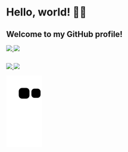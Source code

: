 # Hello, world! 🤙🏾 

## Welcome to my GitHub profile!

<div>
  <a href="https://github.com/heloisaldanha">
    <img height="180em" src="https://github-readme-stats.vercel.app/api?username=heloisaldanha&show_icons=true&theme=dracula&include_all_commits=true&count_private=true"/>
    <img height="180em" src="https://github-readme-stats.vercel.app/api/top-langs/?username=heloisaldanha&layout=compact&langs_count=16&theme=dracula"/>
  </a>
</div>


  
  
  ##
  ##
 
<div>

  <a href = "mailto: heloisa.saldanha@gmail.com">
    <img src="https://img.shields.io/badge/-Gmail-%23EA4335?style=for-the-badge&logo=gmail&logoColor=white" target="_blank">
  </a>
  <a href="https://www.linkedin.com/in/heloisasaldanha/" target="_blank">
    <img src="https://img.shields.io/badge/-LinkedIn-%230077B5?style=for-the-badge&logo=linkedin&logoColor=white" target="_blank">
  </a> 

 
  ![Snake animation](https://github.com/rafaballerini/rafaballerini/blob/output/github-contribution-grid-snake.svg)

</div>
